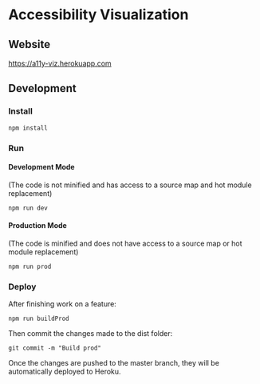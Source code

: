 # Accessibility Visualization
## Website
https://a11y-viz.herokuapp.com
## Development
### Install
```
npm install
```
### Run
#### Development Mode
(The code is not minified and has access to a source map and hot module replacement)
```
npm run dev
```
#### Production Mode
(The code is minified and does not have access to a source map or hot module replacement)
```
npm run prod
```
### Deploy
After finishing work on a feature:
```
npm run buildProd
```
Then commit the changes made to the dist folder:
```
git commit -m "Build prod"
```
Once the changes are pushed to the master branch, they will be automatically deployed to Heroku.
